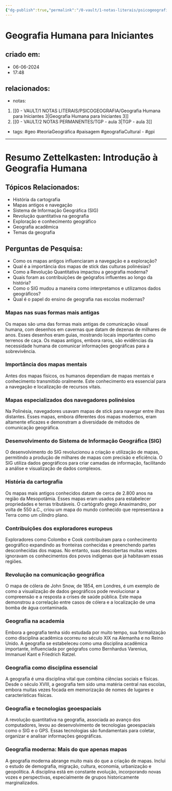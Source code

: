 ```yaml
---
{"dg-publish":true,"permalink":"/0-vault/1-notas-literais/psicogeografia/geografia-humana-para-iniciantes-2/","tags":["geo","teoriaGeográfica","paisagem","geografiaCultural","gpi"],"dgHomeLink":true,"dgShowLocalGraph":true,"dgShowFileTree":true,"dgEnableSearch":true}
---
```


# Geografia Humana para Iniciantes

## criado em: 
- 06-06-2024
- 17:48
## relacionados:
- notas:
1. [[0 - VAULT/1 NOTAS LITERAIS/PSICOGEOGRAFIA/Geografia Humana para Iniciantes 3\|Geografia Humana para Iniciantes 3]]
2. [[0 - VAULT/2 NOTAS PERMANENTES/TGP - aula 3\|TGP - aula 3]]
- tags: #geo #teoriaGeográfica #paisagem #geografiaCultural - #gpi
---
# Resumo Zettelkasten: Introdução à Geografia Humana

## Tópicos Relacionados:
- História da cartografia
- Mapas antigos e navegação
- Sistema de Informação Geográfica (SIG)
- Revolução quantitativa na geografia
- Exploração e conhecimento geográfico
- Geografia acadêmica
- Temas da geografia

## Perguntas de Pesquisa:
- Como os mapas antigos influenciaram a navegação e a exploração?
- Qual é a importância dos mapas de stick das culturas polinésias?
- Como a Revolução Quantitativa impactou a geografia moderna?
- Quais foram as contribuições de geógrafos influentes ao longo da história?
- Como o SIG mudou a maneira como interpretamos e utilizamos dados geográficos?
- Qual é o papel do ensino de geografia nas escolas modernas?

### **Mapas nas suas formas mais antigas**
Os mapas são uma das formas mais antigas de comunicação visual humana, com desenhos em cavernas que datam de dezenas de milhares de anos. Esses desenhos eram guias, mostrando locais importantes como terrenos de caça. Os mapas antigos, embora raros, são evidências da necessidade humana de comunicar informações geográficas para a sobrevivência.

### **Importância dos mapas mentais**
Antes dos mapas físicos, os humanos dependiam de mapas mentais e conhecimento transmitido oralmente. Este conhecimento era essencial para a navegação e localização de recursos vitais.

### **Mapas especializados dos navegadores polinésios**
Na Polinésia, navegadores usavam mapas de stick para navegar entre ilhas distantes. Esses mapas, embora diferentes dos mapas modernos, eram altamente eficazes e demonstram a diversidade de métodos de comunicação geográfica.

### **Desenvolvimento do Sistema de Informação Geográfica (SIG)**
O desenvolvimento do SIG revolucionou a criação e utilização de mapas, permitindo a produção de milhares de mapas com precisão e eficiência. O SIG utiliza dados geográficos para criar camadas de informação, facilitando a análise e visualização de dados complexos.

### **História da cartografia**
Os mapas mais antigos conhecidos datam de cerca de 2.800 anos na região da Mesopotâmia. Esses mapas eram usados para estabelecer propriedades e terras tributáveis. O cartógrafo grego Anaximandro, por volta de 550 a.C., criou um mapa do mundo conhecido que representava a Terra como um cilindro plano.

### **Contribuições dos exploradores europeus**
Exploradores como Colombo e Cook contribuíram para o conhecimento geográfico expandindo as fronteiras conhecidas e preenchendo partes desconhecidas dos mapas. No entanto, suas descobertas muitas vezes ignoravam os conhecimentos dos povos indígenas que já habitavam essas regiões.

### **Revolução na comunicação geográfica**
O mapa de cólera de John Snow, de 1854, em Londres, é um exemplo de como a visualização de dados geográficos pode revolucionar a compreensão e a resposta a crises de saúde pública. Este mapa demonstrou a correlação entre casos de cólera e a localização de uma bomba de água contaminada.

### **Geografia na academia**
Embora a geografia tenha sido estudada por muito tempo, sua formalização como disciplina acadêmica ocorreu no século XIX na Alemanha e no Reino Unido. A geografia se estabeleceu como uma disciplina acadêmica importante, influenciada por geógrafos como Bernhardus Varenius, Immanuel Kant e Friedrich Ratzel.

### **Geografia como disciplina essencial**
A geografia é uma disciplina vital que combina ciências sociais e físicas. Desde o século XVIII, a geografia tem sido uma matéria central nas escolas, embora muitas vezes focada em memorização de nomes de lugares e características físicas.

### **Geografia e tecnologias geoespaciais**
A revolução quantitativa na geografia, associada ao avanço dos computadores, levou ao desenvolvimento de tecnologias geoespaciais como o SIG e o GPS. Essas tecnologias são fundamentais para coletar, organizar e analisar informações geográficas.

### **Geografia moderna: Mais do que apenas mapas**
A geografia moderna abrange muito mais do que a criação de mapas. Inclui o estudo de demografia, migração, cultura, economia, urbanização e geopolítica. A disciplina está em constante evolução, incorporando novas vozes e perspectivas, especialmente de grupos historicamente marginalizados.
